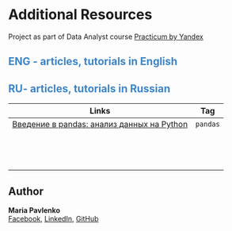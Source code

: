 # Additional Resources

Project as part of Data Analyst course [Practicum by Yandex](https://practicum.yandex.com/data-analyst)

## <font color = #3d85c6>ENG - articles, tutorials in English</font>



## <font color = #3d85c6>RU- articles, tutorials in Russian</font>
| Links 	|  Tag	|
|--------------------------------------------	|---	|
|[Введение в pandas: анализ данных на Python](https://khashtamov.com/ru/pandas-introduction/)  	|   `pandas`	|
|  	|  	|
|  	|  	|
|  	|  	|
|  	|  	|
|  	|  	|
|  	|  	|
|  	|  	|
|  	|  	|  	|
|  	|  	|  	|
|  	|  	|  	|
|  	|  	|  	|
|  	|  	|  	|
|  	|  	|  	|

## Author
**Maria Pavlenko** <br>
[Facebook](https://www.facebook.com/pavlenko.mary), [LinkedIn](https://www.linkedin.com/in/mspavlenko/), [GitHub](https://github.com/marypavlenko)









